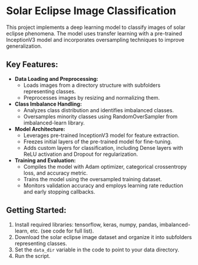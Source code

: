 # Solar Eclipse Image Classification

This project implements a deep learning model to classify images of solar eclipse phenomena. The model uses transfer learning with a pre-trained InceptionV3 model and incorporates oversampling techniques to improve generalization.

## Key Features:

- **Data Loading and Preprocessing:**
  - Loads images from a directory structure with subfolders representing classes.
  - Preprocesses images by resizing and normalizing them.
- **Class Imbalance Handling:**
  - Analyzes class distribution and identifies imbalanced classes.
  - Oversamples minority classes using RandomOverSampler from imbalanced-learn library.
- **Model Architecture:**
  - Leverages pre-trained InceptionV3 model for feature extraction.
  - Freezes initial layers of the pre-trained model for fine-tuning.
  - Adds custom layers for classification, including Dense layers with ReLU activation and Dropout for regularization.
- **Training and Evaluation:**
  - Compiles the model with Adam optimizer, categorical crossentropy loss, and accuracy metric.
  - Trains the model using the oversampled training dataset.
  - Monitors validation accuracy and employs learning rate reduction and early stopping callbacks.

## Getting Started:

1. Install required libraries: tensorflow, keras, numpy, pandas, imbalanced-learn, etc. (see code for full list).
2. Download the solar eclipse image dataset and organize it into subfolders representing classes.
3. Set the `data_dir` variable in the code to point to your data directory.
4. Run the script.

